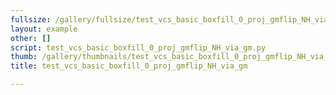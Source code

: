 ```yaml
---
fullsize: /gallery/fullsize/test_vcs_basic_boxfill_0_proj_gmflip_NH_via_gm.png
layout: example
other: []
script: test_vcs_basic_boxfill_0_proj_gmflip_NH_via_gm.py
thumb: /gallery/thumbnails/test_vcs_basic_boxfill_0_proj_gmflip_NH_via_gm.png
title: test_vcs_basic_boxfill_0_proj_gmflip_NH_via_gm

---
```

